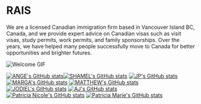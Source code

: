 # RAIS
We are a licensed Canadian immigration firm based in Vancouver Island BC, Canada, and we provide expert advice on Canadian visas such as visit visas, study permits, work permits, and family sponsorships. Over the years, we have helped many people successfully move to Canada for better opportunities and brighter futures.

![Welcome GIF](https://media1.giphy.com/media/v1.Y2lkPTc5MGI3NjExeGFvdGN2Z3Fub2d0bWExb2hyZmMzaG52a3IxeHk3MWdjcGV1bjB6cSZlcD12MV9pbnRlcm5hbF9naWZfYnlfaWQmY3Q9Zw/6mDRz7qzFqG9kdqwN2/giphy.gif)

[![ANGE's GitHub stats](https://github-readme-stats.vercel.app/api?username=itsangexyz)](https://github.com/anuraghazra/github-readme-stats)[![SHAMEL's GitHub stats](https://github-readme-stats.vercel.app/api?username=sgcamposano)](https://github.com/anuraghazra/github-readme-stats)
[![JP's GitHub stats](https://github-readme-stats.vercel.app/api?username=jpgodoy04&show_icons=true&theme=tokyonight)](https://github.com/anuraghazra/github-readme-stats)[![MARGA's GitHub stats](https://github-readme-stats.vercel.app/api?username=margarain)](https://github.com/anuraghazra/github-readme-stats)
[![MATTHEW's GitHub stats](https://github-readme-stats.vercel.app/api?username=jeisafino)](https://github.com/anuraghazra/github-readme-stats)[![JODIEL's GitHub stats](https://github-readme-stats.vercel.app/api?username=jodimeyyy)](https://github.com/anuraghazra/github-readme-stats)
[![AJ's GitHub stats](https://github-readme-stats.vercel.app/api?username=Drawn2AJI)](https://github.com/anuraghazra/github-readme-stats)
[![Patricia Nicole's GitHub stats](https://github-readme-stats.vercel.app/api?username=patriciabrin)](https://github.com/anuraghazra/github-readme-stats)
[![Patricia Marie's GitHub stats](https://github-readme-stats.vercel.app/api?username=patriciafalible)](https://github.com/anuraghazra/github-readme-stats)
